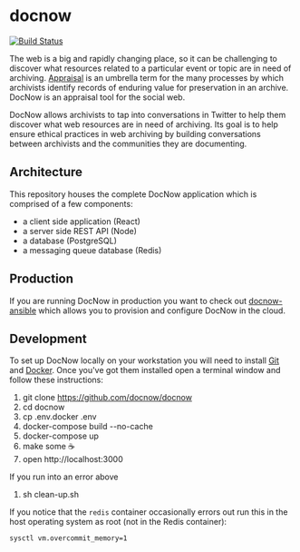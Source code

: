 # docnow

[![Build
Status](https://travis-ci.org/DocNow/docnow.svg?branch=master)](https://travis-ci.org/DocNow/docnow)

The web is a big and rapidly changing place, so it can be challenging to
discover what resources related to a particular event or topic are in need of
archiving. [Appraisal] is an umbrella term for the many processes by which
archivists identify records of enduring value for preservation in an archive.
DocNow is an appraisal tool for the social web.

DocNow allows archivists to tap into conversations in Twitter to help them
discover what web resources are in need of archiving. Its goal is to help ensure
ethical practices in web archiving by building conversations between archivists
and the communities they are documenting.

## Architecture

This repository houses the complete DocNow application which is comprised of a
few components:

* a client side application (React)
* a server side REST API (Node)
* a database (PostgreSQL)
* a messaging queue database (Redis)

## Production

If you are running DocNow in production you want to check out
[docnow-ansible](https://github.com/DocNow/docnow-ansible) which allows you to
provision and configure DocNow in the cloud.

## Development

To set up DocNow locally on your workstation you will need to install [Git] and
[Docker]. Once you've got them installed open a terminal window and follow
these instructions:

1. git clone https://github.com/docnow/docnow
1. cd docnow
1. cp .env.docker .env
1. docker-compose build --no-cache
1. docker-compose up
1. make some ☕️
1. open http://localhost:3000

If you run into an error above

1. sh clean-up.sh

If you notice that the `redis` container occasionally errors out run this in the
host operating system as root (not in the Redis container):

```bash
sysctl vm.overcommit_memory=1
```

[Git]: https://git-scm.com/
[Docker]: https://www.docker.com/
[Appraisal]: https://www2.archivists.org/glossary/terms/a/appraisal
